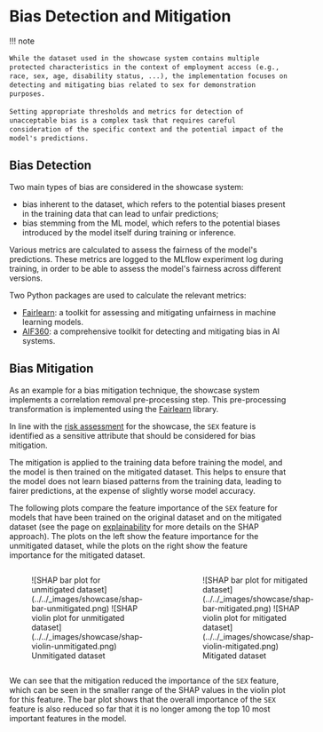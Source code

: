 # Bias Detection and Mitigation

!!! note

    While the dataset used in the showcase system contains multiple protected characteristics in the context of employment access (e.g., race, sex, age, disability status, ...), the implementation focuses on detecting and mitigating bias related to sex for demonstration purposes.

    Setting appropriate thresholds and metrics for detection of unacceptable bias is a complex task that requires careful consideration of the specific context and the potential impact of the model's predictions.

## Bias Detection

Two main types of bias are considered in the showcase system:

-   bias inherent to the dataset, which refers to the potential biases present in the training data that can lead to unfair predictions;
-   bias stemming from the ML model, which refers to the potential biases introduced by the model itself during training or inference.

Various metrics are calculated to assess the fairness of the model's predictions.
These metrics are logged to the MLflow experiment log during training, in order to be able to assess the model's fairness across different versions.

Two Python packages are used to calculate the relevant metrics:

-   [Fairlearn](https://fairlearn.org/): a toolkit for assessing and mitigating unfairness in machine learning models.
-   [AIF360](https://aif360.res.ibm.com/): a comprehensive toolkit for detecting and mitigating bias in AI systems.

## Bias Mitigation

As an example for a bias mitigation technique, the showcase system implements a correlation removal pre-processing step.
This pre-processing transformation is implemented using the [Fairlearn](https://fairlearn.org/v0.12/user_guide/mitigation/preprocessing.html#correlation-remover) library.

In line with the [risk assessment](../risk-assessment.md) for the showcase, the `SEX` feature is identified as a sensitive attribute that should be considered for bias mitigation.

The mitigation is applied to the training data before training the model, and the model is then trained on the mitigated dataset.
This helps to ensure that the model does not learn biased patterns from the training data, leading to fairer predictions, at the expense of slightly worse model accuracy.

The following plots compare the feature importance of the `SEX` feature for models that have been trained on the original dataset and on the mitigated dataset (see the page on [explainability](../../engineering-practice/explainability.md) for more details on the SHAP approach).
The plots on the left show the feature importance for the unmitigated dataset, while the plots on the right show the feature importance for the mitigated dataset.

<div style="display: flex; justify-content: space-between; align-items: center; gap: 2em" markdown="span">
    <figure markdown="span">
        ![SHAP bar plot for unmitigated dataset](../../_images/showcase/shap-bar-unmitigated.png)
        ![SHAP violin plot for unmitigated dataset](../../_images/showcase/shap-violin-unmitigated.png)
        <figcaption>Unmitigated dataset</figcaption>
    </figure>
    <figure markdown="span">
        ![SHAP bar plot for mitigated dataset](../../_images/showcase/shap-bar-mitigated.png)
        ![SHAP violin plot for mitigated dataset](../../_images/showcase/shap-violin-mitigated.png)
        <figcaption>Mitigated dataset</figcaption>
    </figure>
</div>

We can see that the mitigation reduced the importance of the `SEX` feature, which can be seen in the smaller range of the SHAP values in the violin plot for this feature.
The bar plot shows that the overall importance of the `SEX` feature is also reduced so far that it is no longer among the top 10 most important features in the model.

